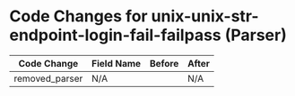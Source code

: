 # Code Changes for unix-unix-str-endpoint-login-fail-failpass (Parser)

| Code Change | Field Name | Before | After |
|-------------|------------|--------|-------|
| removed_parser | N/A |  | N/A |